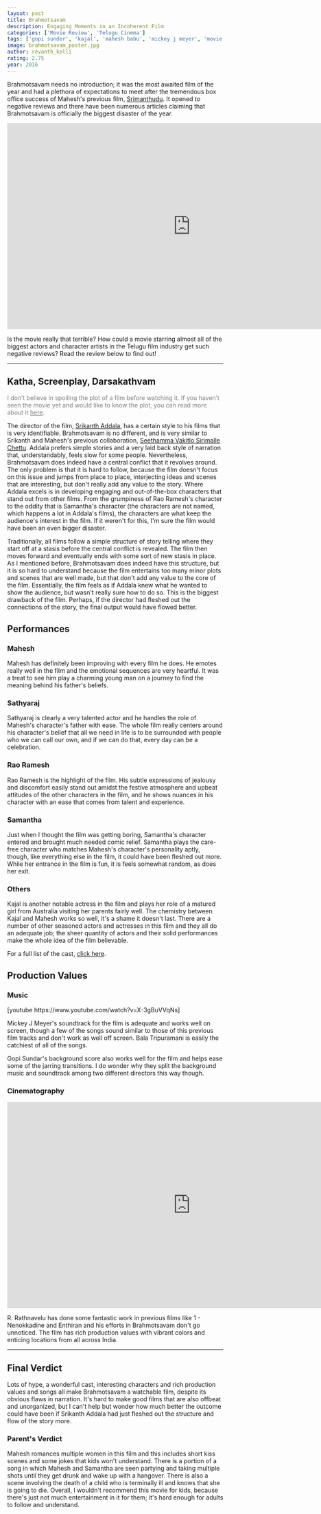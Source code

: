 ```yaml
---
layout: post
title: Brahmotsavam
description: Engaging Moments in an Incoherent Film
categories: ['Movie Review', 'Telugu Cinema']
tags: ['gopi sunder', 'kajal', 'mahesh babu', 'mickey j meyer', 'movie review', 'pranitha', 'rao ramesh', 'rathnavelu', 'samantha', 'sathyaraj', 'srikanth addala', 'telugu']
image: brahmotsavam_poster.jpg
author: revanth_kolli
rating: 2.75
year: 2016
---
```


Brahmotsavam needs no introduction; it was the most awaited film of the year and had a plethora of expectations to meet after the tremendous box office success of Mahesh's previous film, <a href="https://en.wikipedia.org/wiki/Srimanthudu" target="_blank">Srimanthudu</a>. It opened to negative reviews and there have been numerous articles claiming that Brahmotsavam is officially the biggest disaster of the year.

<iframe width="853" height="480" src="https://www.youtube.com/embed/cWRYYZjCMgY" frameborder="0" allowfullscreen></iframe>

Is the movie really that terrible? How could a movie starring almost all of the biggest actors and character artists in the Telugu film industry get such negative reviews? Read the review below to find out!

<hr />

<h2><span class="review_header">Katha, Screenplay, Darsakathvam</span></h2>
<span style="color:#808080;">I don’t believe in spoiling the plot of a film before watching it. If you haven’t seen the movie yet and would like to know the plot, you can read more about it <a style="color:#808080;" href="http://www.imdb.com/title/tt5457722/plotsummary?ref_=tt_stry_pl" target="_blank">here</a>.</span>

The director of the film, <a href="https://en.wikipedia.org/wiki/Srikanth_Addala" target="_blank">Srikanth Addala</a>, has a certain style to his films that is very identifiable. Brahmotsavam is no different, and is very similar to Srikanth and Mahesh's previous collaboration, <a href="https://en.wikipedia.org/wiki/Seethamma_Vakitlo_Sirimalle_Chettu" target="_blank">Seethamma Vakitlo Sirimalle Chettu</a>. Addala prefers simple stories and a very laid back style of narration that, understandably, feels slow for some people. Nevertheless, Brahmotsavam does indeed have a central conflict that it revolves around. The only problem is that it is hard to follow, because the film doesn't focus on this issue and jumps from place to place, interjecting ideas and scenes that are interesting, but don't really add any value to the story. Where Addala excels is in developing engaging and out-of-the-box characters that stand out from other films. From the grumpiness of Rao Ramesh's character to the oddity that is Samantha's character (the characters are not named, which happens a lot in Addala's films), the characters are what keep the audience's interest in the film. If it weren't for this, I'm sure the film would have been an even bigger disaster.

Traditionally, all films follow a simple structure of story telling where they start off at a stasis before the central conflict is revealed. The film then moves forward and eventually ends with some sort of new stasis in place. As I mentioned before, Brahmotsavam does indeed have this structure, but it is so hard to understand because the film entertains too many minor plots and scenes that are well made, but that don't add any value to the core of the film. Essentially, the film feels as if Addala knew what he wanted to show the audience, but wasn't really sure how to do so. This is the biggest drawback of the film. Perhaps, if the director had fleshed out the connections of the story, the final output would have flowed better.
<h2><span class="review_header">Performances</span></h2>
<h3>Mahesh</h3>
Mahesh has definitely been improving with every film he does. He emotes really well in the film and the emotional sequences are very heartful. It was a treat to see him play a charming young man on a journey to find the meaning behind his father's beliefs.
<h3>Sathyaraj</h3>
Sathyaraj is clearly a very talented actor and he handles the role of Mahesh's character's father with ease. The whole film really centers around his character's belief that all we need in life is to be surrounded with people who we can call our own, and if we can do that, every day can be a celebration.
<h3>Rao Ramesh</h3>
Rao Ramesh is the highlight of the film. His subtle expressions of jealousy and discomfort easily stand out amidst the festive atmosphere and upbeat attitudes of the other characters in the film, and he shows nuances in his character with an ease that comes from talent and experience.
<h3>Samantha</h3>
Just when I thought the film was getting boring, Samantha's character entered and brought much needed comic relief. Samantha plays the care-free character who matches Mahesh's character's personality aptly, though, like everything else in the film, it could have been fleshed out more. While her entrance in the film is fun, it is feels somewhat random, as does her exit.
<h3>Others</h3>
Kajal is another notable actress in the film and plays her role of a matured girl from Australia visiting her parents fairly well. The chemistry between Kajal and Mahesh works so well, it's a shame it doesn't last. There are a number of other seasoned actors and actresses in this film and they all do an adequate job; the sheer quantity of actors and their solid performances make the whole idea of the film believable.

<span class="review_header">For a full list of the cast, <a href="https://en.wikipedia.org/wiki/Brahmotsavam_(film)#Cast" target="_blank">click here</a>.</span>
<h2><span class="review_header">Production Values</span></h2>
<h3>Music</h3>
[youtube https://www.youtube.com/watch?v=X-3gBuVVqNs]

Mickey J Meyer's soundtrack for the film is adequate and works well on screen, though a few of the songs sound similar to those of this previous film tracks and don't work as well off screen. Bala Tripuramani is easily the catchiest of all of the songs.

Gopi Sundar's background score also works well for the film and helps ease some of the jarring transitions. I do wonder why they split the background music and soundtrack among two different directors this way though.
<h3>Cinematography</h3>
<iframe width="853" height="480" src="https://www.youtube.com/embed/rFPWv2XIugc" frameborder="0" allowfullscreen></iframe>

R. Rathnavelu has done some fantastic work in previous films like 1 - Nenokkadine and Enthiran and his efforts in Brahmotsavam don't go unnoticed. The film has rich production values with vibrant colors and enticing locations from all across India.

<hr />

<h2><span class="review_header">Final Verdict</span></h2>
Lots of hype, a wonderful cast, interesting characters and rich production values and songs all make Brahmotsavam a watchable film, despite its obvious flaws in narration. It's hard to make good films that are also offbeat and unorganized, but I can't help but wonder how much better the outcome could have been if Srikanth Addala had just fleshed out the structure and flow of the story more.
<h3>Parent's Verdict</h3>
Mahesh romances multiple women in this film and this includes short kiss scenes and some jokes that kids won't understand. There is a portion of a song in which Mahesh and Samantha are seen partying and taking multiple shots until they get drunk and wake up with a hangover. There is also a scene involving the death of a child who is terminally ill and knows that she is going to die. Overall, I wouldn't recommend this movie for kids, because there's just not much entertainment in it for them; it's hard enough for adults to follow and understand.
